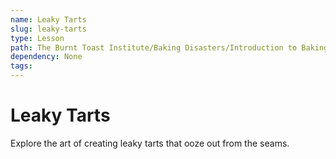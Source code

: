 ```yaml
---
name: Leaky Tarts
slug: leaky-tarts
type: Lesson
path: The Burnt Toast Institute/Baking Disasters/Introduction to Baking Disasters/Pies and Tarts/Leaky Tarts
dependency: None
tags:
---
```


# Leaky Tarts

Explore the art of creating leaky tarts that ooze out from the seams.
